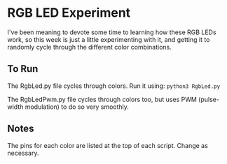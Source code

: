 # RGB LED Experiment

I've been meaning to devote some time to learning how these RGB LEDs work, so this week is just a little experimenting with it, and getting it to randomly cycle through the different color combinations.

## To Run

The RgbLed.py file cycles through colors. Run it using: `python3 RgbLed.py`

The RgbLedPwm.py file cycles through colors too, but uses PWM (pulse-width modulation) to do so very smoothly.

## Notes

The pins for each color are listed at the top of each script. Change as necessary.
